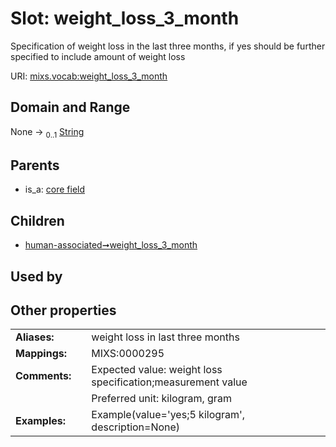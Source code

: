 
# Slot: weight_loss_3_month


Specification of weight loss in the last three months, if yes should be further specified to include amount of weight loss

URI: [mixs.vocab:weight_loss_3_month](https://w3id.org/mixs/vocab/weight_loss_3_month)


## Domain and Range

None &#8594;  <sub>0..1</sub> [String](types/String.md)

## Parents

 *  is_a: [core field](core_field.md)

## Children

 *  [human-associated➞weight_loss_3_month](human_associated_weight_loss_3_month.md)

## Used by


## Other properties

|  |  |  |
| --- | --- | --- |
| **Aliases:** | | weight loss in last three months |
| **Mappings:** | | MIXS:0000295 |
| **Comments:** | | Expected value: weight loss specification;measurement value |
|  | | Preferred unit: kilogram, gram |
| **Examples:** | | Example(value='yes;5 kilogram', description=None) |

